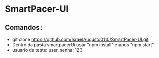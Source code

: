 # SmartPacer-UI

## Comandos:

- git clone https://github.com/IsraelAugusto0110/SmartPacer-UI.git
- Dentro da pasta smartpacerUi usar "npm install" e apos "npm start"
- usuario de teste: user, senha: 123
